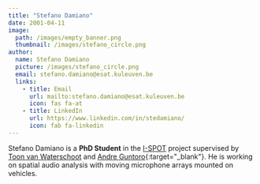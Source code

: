 ```yaml
---
title: "Stefano Damiano"
date: 2001-04-11
image: 
  path: /images/empty_banner.png
  thumbnail: /images/stefano_circle.png
author:
  name: Stefano Damiano
  picture: /images/stefano_circle.png
  email: stefano.damiano@esat.kuleuven.be
  links:
    - title: Email
      url: mailto:stefano.damiano@esat.kuleuven.be
      icon: fas fa-at    
    - title: LinkedIn
      url: https://www.linkedin.com/in/stedamiano/
      icon: fab fa-linkedin      
---
```


Stefano Damiano is a **PhD Student** in the [I-SPOT](projects/ispot/) project supervised by [Toon van Waterschoot](toon_vanwaterschoot) and [Andre Guntoro](https://scholar.google.com/citations?user=yd8FB7sAAAAJ&hl=en){:target="_blank"}. He is working on spatial audio analysis with moving microphone arrays mounted on vehicles.
